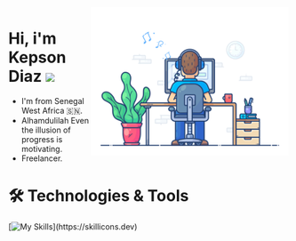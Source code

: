 <div align="left">
  <a href="https://api.daily.dev/get?r=SupianIDz" target="_blank">
    <img
      width="355"
      align="right"
      src="https://raw.githubusercontent.com/SupianIDz/SupianIDz/main/coding.gif"
    />
  </a>
</div>

# Hi, i'm Kepson Diaz <img src="https://media.giphy.com/media/mGcNjsfWAjY5AEZNw6/giphy.gif" width="50">

  - I'm from Senegal West Africa 🇸🇳.
  - Alhamdulilah  Even the illusion of progress is motivating.
  - Freelancer.
    <br>
 #  🛠 Technologies & Tools

  [![My Skills](https://skillicons.dev/icons?i=js,html,css,typescript,tailwind,filament,livewire,alpine,laravel,go,python,docker,postgres,mysql,linux,)](https://skillicons.dev)


